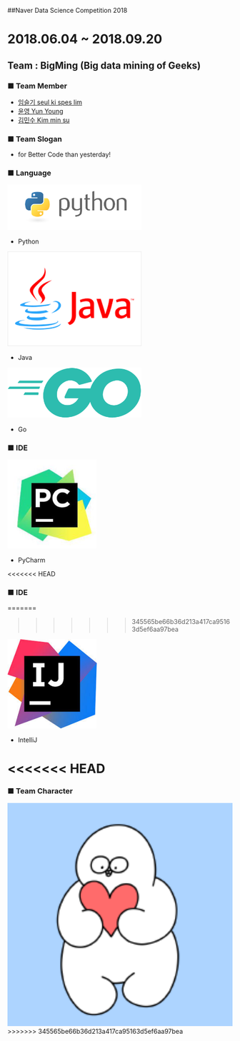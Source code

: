 ##Naver Data Science Competition 2018

2018.06.04 ~ 2018.09.20
=============================
## Team : BigMing (Big data mining of Geeks)



### ■ Team Member
- [임슬기 seul ki spes lim](https://github.com/bloomspes)
- [윤영 Yun Young](https://github.com/yunyoung1819)
- [김민수 Kim min su](https://github.com/alstn2468)



### ■ Team Slogan
 - for Better Code than yesterday!



### ■ Language
<img src="images/python.png" width="300" height="auto">

- Python


<img src="images/java.png" width="300" height="auto">

- Java


<img src="images/golang.png" width="300" height="auto">

- Go



### ■ IDE
<img src="images/pycharm.jpeg" width="200" height="200">

- PyCharm

<<<<<<< HEAD
### ■ IDE
=======

>>>>>>> 345565be66b36d213a417ca95163d5ef6aa97bea
<img src="images/intellij.jpg" width="200" height="200">

- IntelliJ


<<<<<<< HEAD
=======

### ■ Team Character
<img src="images/mingmingi.png" width="1000" height="500">
>>>>>>> 345565be66b36d213a417ca95163d5ef6aa97bea
